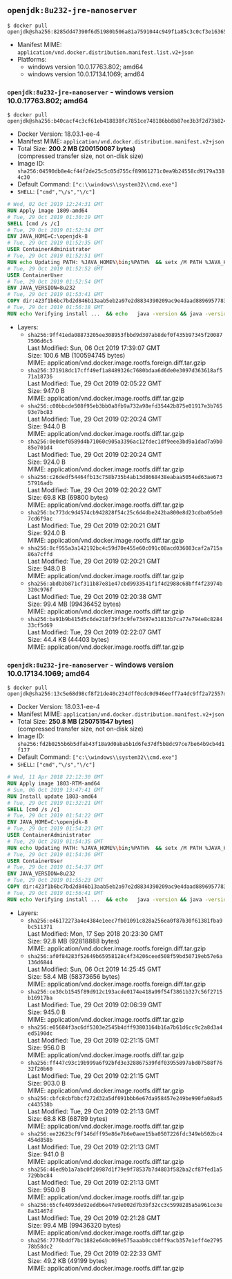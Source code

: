 ## `openjdk:8u232-jre-nanoserver`

```console
$ docker pull openjdk@sha256:8285dd47390f6d51980b506a81a7591044c949f1a85c3c0cf3e1636554131af6
```

-	Manifest MIME: `application/vnd.docker.distribution.manifest.list.v2+json`
-	Platforms:
	-	windows version 10.0.17763.802; amd64
	-	windows version 10.0.17134.1069; amd64

### `openjdk:8u232-jre-nanoserver` - windows version 10.0.17763.802; amd64

```console
$ docker pull openjdk@sha256:b40cacf4c3cf61eb418838fc7851ce748186bb8b87ee3b3f2d73b82435084f8f
```

-	Docker Version: 18.03.1-ee-4
-	Manifest MIME: `application/vnd.docker.distribution.manifest.v2+json`
-	Total Size: **200.2 MB (200150087 bytes)**  
	(compressed transfer size, not on-disk size)
-	Image ID: `sha256:04590db8e4cf44f2de25c5c05d755cf89861271c0ea9b24558cd9179a3384c30`
-	Default Command: `["c:\\windows\\system32\\cmd.exe"]`
-	`SHELL`: `["cmd","\/s","\/c"]`

```dockerfile
# Wed, 02 Oct 2019 12:24:31 GMT
RUN Apply image 1809-amd64
# Tue, 29 Oct 2019 01:30:19 GMT
SHELL [cmd /s /c]
# Tue, 29 Oct 2019 01:52:34 GMT
ENV JAVA_HOME=C:\openjdk-8
# Tue, 29 Oct 2019 01:52:35 GMT
USER ContainerAdministrator
# Tue, 29 Oct 2019 01:52:51 GMT
RUN echo Updating PATH: %JAVA_HOME%\bin;%PATH% 	&& setx /M PATH %JAVA_HOME%\bin;%PATH%
# Tue, 29 Oct 2019 01:52:52 GMT
USER ContainerUser
# Tue, 29 Oct 2019 01:52:54 GMT
ENV JAVA_VERSION=8u232
# Tue, 29 Oct 2019 01:53:41 GMT
COPY dir:423f1b6bc7bd2d846b13aab5eb2a97e2d8834390209ac9e4daad889695778323 in C:\openjdk-8 
# Tue, 29 Oct 2019 01:56:18 GMT
RUN echo Verifying install ... 	&& echo   java -version && java -version
```

-	Layers:
	-	`sha256:9ff41eda08873205ee308953fbbd9d307ab8def0f435b97345f200877506d6c5`  
		Last Modified: Sun, 06 Oct 2019 17:39:07 GMT  
		Size: 100.6 MB (100594745 bytes)  
		MIME: application/vnd.docker.image.rootfs.foreign.diff.tar.gzip
	-	`sha256:371918dc17cff49ef1a8489326c7680bdaa6d6de0e3097d363618af571a18736`  
		Last Modified: Tue, 29 Oct 2019 02:05:22 GMT  
		Size: 947.0 B  
		MIME: application/vnd.docker.image.rootfs.diff.tar.gzip
	-	`sha256:c00bbcde508f95eb3bb0a8fb9a732a98efd35442b875e01917e3b76593e7bc83`  
		Last Modified: Tue, 29 Oct 2019 02:20:24 GMT  
		Size: 944.0 B  
		MIME: application/vnd.docker.image.rootfs.diff.tar.gzip
	-	`sha256:0e0def0589d4b71060c905a3396ac12fdec1df9eee3bd9a1dad7a9b085e701d4`  
		Last Modified: Tue, 29 Oct 2019 02:20:24 GMT  
		Size: 924.0 B  
		MIME: application/vnd.docker.image.rootfs.diff.tar.gzip
	-	`sha256:c26dedf54464fb13c758b735b4ab13d8668438eabaa5054ed63ae67357916adb`  
		Last Modified: Tue, 29 Oct 2019 02:20:22 GMT  
		Size: 69.8 KB (69800 bytes)  
		MIME: application/vnd.docker.image.rootfs.diff.tar.gzip
	-	`sha256:bc773dc9d4574cb942828f54c25c6d4dbe242ba800e8d23cdba05de07cd6f9ac`  
		Last Modified: Tue, 29 Oct 2019 02:20:21 GMT  
		Size: 924.0 B  
		MIME: application/vnd.docker.image.rootfs.diff.tar.gzip
	-	`sha256:8cf955a3a142192bc4c59d70e455e60c091c08acd036083caf2a715a86a7cffd`  
		Last Modified: Tue, 29 Oct 2019 02:20:21 GMT  
		Size: 948.0 B  
		MIME: application/vnd.docker.image.rootfs.diff.tar.gzip
	-	`sha256:abdb3b871cf311b87e81e47cbd9933541f1f4d2988c68bff4f23974b320c976f`  
		Last Modified: Tue, 29 Oct 2019 02:20:38 GMT  
		Size: 99.4 MB (99436452 bytes)  
		MIME: application/vnd.docker.image.rootfs.diff.tar.gzip
	-	`sha256:ba91b9b415d5c6de218f39f3c9fe73497e31813b7ca77e794e8c828433cf5d69`  
		Last Modified: Tue, 29 Oct 2019 02:22:07 GMT  
		Size: 44.4 KB (44403 bytes)  
		MIME: application/vnd.docker.image.rootfs.diff.tar.gzip

### `openjdk:8u232-jre-nanoserver` - windows version 10.0.17134.1069; amd64

```console
$ docker pull openjdk@sha256:13c5e68d98cf8f21de40c234dff0cdc0d946eeff7a4dc9ff2a72557dbde99a3c
```

-	Docker Version: 18.03.1-ee-4
-	Manifest MIME: `application/vnd.docker.distribution.manifest.v2+json`
-	Total Size: **250.8 MB (250751547 bytes)**  
	(compressed transfer size, not on-disk size)
-	Image ID: `sha256:fd2b0255b6b5dfab43f18a9d0aba5b1d6fe37df5b8dc97ce7be64b9cb4d1f177`
-	Default Command: `["c:\\windows\\system32\\cmd.exe"]`
-	`SHELL`: `["cmd","\/s","\/c"]`

```dockerfile
# Wed, 11 Apr 2018 22:12:30 GMT
RUN Apply image 1803-RTM-amd64
# Sun, 06 Oct 2019 13:47:41 GMT
RUN Install update 1803-amd64
# Tue, 29 Oct 2019 01:32:21 GMT
SHELL [cmd /s /c]
# Tue, 29 Oct 2019 01:54:22 GMT
ENV JAVA_HOME=C:\openjdk-8
# Tue, 29 Oct 2019 01:54:23 GMT
USER ContainerAdministrator
# Tue, 29 Oct 2019 01:54:35 GMT
RUN echo Updating PATH: %JAVA_HOME%\bin;%PATH% 	&& setx /M PATH %JAVA_HOME%\bin;%PATH%
# Tue, 29 Oct 2019 01:54:36 GMT
USER ContainerUser
# Tue, 29 Oct 2019 01:54:37 GMT
ENV JAVA_VERSION=8u232
# Tue, 29 Oct 2019 01:55:23 GMT
COPY dir:423f1b6bc7bd2d846b13aab5eb2a97e2d8834390209ac9e4daad889695778323 in C:\openjdk-8 
# Tue, 29 Oct 2019 01:56:41 GMT
RUN echo Verifying install ... 	&& echo   java -version && java -version
```

-	Layers:
	-	`sha256:e46172273a4e4384e1eec7fb01091c828a256ea0f87b30f61381fba9bc511371`  
		Last Modified: Mon, 17 Sep 2018 20:23:30 GMT  
		Size: 92.8 MB (92818888 bytes)  
		MIME: application/vnd.docker.image.rootfs.foreign.diff.tar.gzip
	-	`sha256:af0f84283f52649b65958128c4f34206ceed508f59bd50719eb57e6a136d6844`  
		Last Modified: Sun, 06 Oct 2019 14:25:45 GMT  
		Size: 58.4 MB (58373656 bytes)  
		MIME: application/vnd.docker.image.rootfs.foreign.diff.tar.gzip
	-	`sha256:ce30cb1545f89d912c193acde0174e418a99f54f3861b327c56f2715b16917ba`  
		Last Modified: Tue, 29 Oct 2019 02:06:39 GMT  
		Size: 945.0 B  
		MIME: application/vnd.docker.image.rootfs.diff.tar.gzip
	-	`sha256:e05684f3ac6df5303e2545b4dff93803164b16a7b61d6cc9c2a8d3a4ed5190dc`  
		Last Modified: Tue, 29 Oct 2019 02:21:15 GMT  
		Size: 956.0 B  
		MIME: application/vnd.docker.image.rootfs.diff.tar.gzip
	-	`sha256:ff447c93c19b999a6f92bfd3e328867539fdf03955897abd07588f7632f20b60`  
		Last Modified: Tue, 29 Oct 2019 02:21:15 GMT  
		Size: 903.0 B  
		MIME: application/vnd.docker.image.rootfs.diff.tar.gzip
	-	`sha256:cbfc8cbfbbcf272d32a5df091bbb6e67da958457e249be990fa08ad5c443538b`  
		Last Modified: Tue, 29 Oct 2019 02:21:13 GMT  
		Size: 68.8 KB (68789 bytes)  
		MIME: application/vnd.docker.image.rootfs.diff.tar.gzip
	-	`sha256:ee22623cf9f146dff95e86e7b6e0aee15ba0507226fdc349eb502bc4454d858b`  
		Last Modified: Tue, 29 Oct 2019 02:21:13 GMT  
		Size: 941.0 B  
		MIME: application/vnd.docker.image.rootfs.diff.tar.gzip
	-	`sha256:46ed9b1a7abc0f20987d1f79e9f78537b7d4803f582ba2cf87fed1a5729bbc84`  
		Last Modified: Tue, 29 Oct 2019 02:21:13 GMT  
		Size: 950.0 B  
		MIME: application/vnd.docker.image.rootfs.diff.tar.gzip
	-	`sha256:65cfe4093de92eddb6e47e9e002d7b3bf32cc3c5998285a5a961ce3e8a31467d`  
		Last Modified: Tue, 29 Oct 2019 02:21:28 GMT  
		Size: 99.4 MB (99436320 bytes)  
		MIME: application/vnd.docker.image.rootfs.diff.tar.gzip
	-	`sha256:7776bddf7bc1882e640c069e575aaab0ccb0ff9acb357e1eff4e279578b58dc2`  
		Last Modified: Tue, 29 Oct 2019 02:22:33 GMT  
		Size: 49.2 KB (49199 bytes)  
		MIME: application/vnd.docker.image.rootfs.diff.tar.gzip
